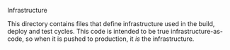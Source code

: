 Infrastructure

This directory contains files that define infrastructure used in the build, deploy and test cycles. This code is intended to be true infrastructure-as-code, so when it is pushed to production, it *is* the infrastructure.
